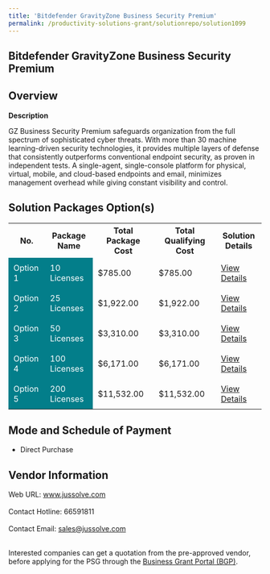```yaml
---
title: 'Bitdefender GravityZone Business Security Premium'
permalink: /productivity-solutions-grant/solutionrepo/solution1099
---
```


## Bitdefender GravityZone Business Security Premium

## Overview

**Description**

GZ Business Security Premium safeguards organization from the full spectrum of sophisticated cyber threats. With more than 30 machine learning-driven security technologies, it provides multiple layers of defense that consistently outperforms conventional endpoint security, as proven in independent tests. A single-agent, single-console platform for physical, virtual, mobile, and cloud-based endpoints and email, minimizes management overhead while giving constant visibility and control.

## Solution Packages Option(s)

<table>
<tr>
<th><b>No.</b></th>
<th><b>Package Name</b></th>
<th><b>Total Package Cost</b></th>
<th><b>Total Qualifying Cost</b></th>
<th><b>Solution Details</b></th>
</tr>
<tr>
<td style='padding: 10px; background-color: #037E8A; color: #FFFFFF;'>Option 1</td>
<td style='padding: 10px; background-color: #037E8A; color: #FFFFFF;'>10 Licenses</td>
<td style='padding: 10px;'>$785.00</td>
<td style='padding: 10px;'>$785.00</td>
<td style='padding: 10px;'><a href='/images/psg/Juss_Desensitised_Annex_3_CAA_140722_Part1.pdf
                                                                                 ' target='_blank'>View Details</a></td>
</tr>
<tr>
<td style='padding: 10px; background-color: #037E8A; color: #FFFFFF;'>Option 2</td>
<td style='padding: 10px; background-color: #037E8A; color: #FFFFFF;'>25 Licenses</td>
<td style='padding: 10px;'>$1,922.00</td>
<td style='padding: 10px;'>$1,922.00</td>
<td style='padding: 10px;'><a href='/images/psg/Juss_Desensitised_Annex_3_CAA_140722_Part2.pdf' target='_blank'>View Details</a></td>
</tr>
<tr>
<td style='padding: 10px; background-color: #037E8A; color: #FFFFFF;'>Option 3</td>
<td style='padding: 10px; background-color: #037E8A; color: #FFFFFF;'>50 Licenses</td>
<td style='padding: 10px;'>$3,310.00</td>
<td style='padding: 10px;'>$3,310.00</td>
<td style='padding: 10px;'><a href='/images/psg/Juss_Desensitised_Annex_3_CAA_140722_Part3.pdf' target='_blank'>View Details</a></td>
</tr>
<tr>
<td style='padding: 10px; background-color: #037E8A; color: #FFFFFF;'>Option 4</td>
<td style='padding: 10px; background-color: #037E8A; color: #FFFFFF;'>100 Licenses</td>
<td style='padding: 10px;'>$6,171.00</td>
<td style='padding: 10px;'>$6,171.00</td>
<td style='padding: 10px;'><a href='/images/psg/Juss_Desensitised_Annex_3_CAA_140722_Part4.pdf' target='_blank'>View Details</a></td>
</tr>
<tr>
<td style='padding: 10px; background-color: #037E8A; color: #FFFFFF;'>Option 5</td>
<td style='padding: 10px; background-color: #037E8A; color: #FFFFFF;'>200 Licenses</td>
<td style='padding: 10px;'>$11,532.00</td>
<td style='padding: 10px;'>$11,532.00</td>
<td style='padding: 10px;'><a href='/images/psg/Juss_Desensitised_Annex_3_CAA_140722_Part5.pdf' target='_blank'>View Details</a></td>
</tr>
</table>

## Mode and Schedule of Payment

 - Direct Purchase

## Vendor Information

 Web URL: www.jussolve.com <br><br>Contact Hotline: 66591811 <br><br>Contact Email: sales@jussolve.com <br><br>

Interested companies can get a quotation from the pre-approved vendor, before applying for the PSG through the <a href='https://www.businessgrants.gov.sg/' target='_blank' rel='noopener'>Business Grant Portal (BGP)</a>.

<script src="/jquery/resize-tables.js"></script>
